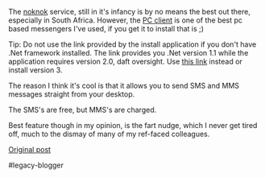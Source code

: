 <!--
date: '2008-06-30'
published: true
slug: 2008-06-noknok-pc-client
time_to_read: 5
title: noknok PC Client
-->

The [noknok](http://www.noknok.co.za/how-do-i-get-it.html) service, still in it's infancy is by no means the best out there, especially in South Africa. However, the [PC client](http://www.noknok.co.za/downloads/MTN_IMPS_PC.exe) is one of the best pc based messengers I've used, if you get it to install that is ;)  
  
Tip: Do not use the link provided by the install application if you don't have .Net framework installed. The link provides you .Net version 1.1 while the application requires version 2.0, daft oversight. Use [this link](http://www.microsoft.com/downloads/details.aspx?FamilyID=0856EACB-4362-4B0D-8EDD-AAB15C5E04F5&displaylang=en) instead or install version 3.  
  
The reason I think it's cool is that it allows you to send SMS and MMS messages straight from your desktop.  
  
The SMS's are free, but MMS's are charged.  
  
Best feature though in my opinion, is the fart nudge, which I never get tired off, much to the dismay of many of my ref-faced colleagues.

[Original post](https://ysfk.blogspot.com/2008/06/noknok-pc-client.html)

#legacy-blogger 
